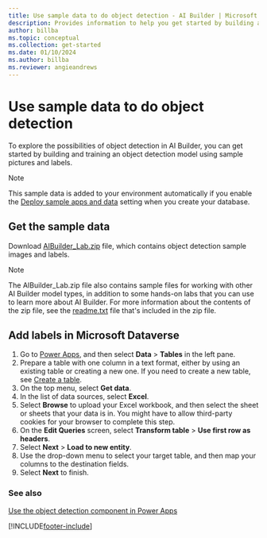 ```yaml
---
title: Use sample data to do object detection - AI Builder | Microsoft Docs
description: Provides information to help you get started by building and training an object detection model using sample pictures and labels in AI Builder.
author: billba
ms.topic: conceptual
ms.collection: get-started
ms.date: 01/10/2024
ms.author: billba
ms.reviewer: angieandrews
---
```


# Use sample data to do object detection

To explore the possibilities of object detection in AI Builder, you can get started by building and training an object detection model using sample pictures and labels.

> [!NOTE]
> This sample data is added to your environment automatically if you enable the [Deploy sample apps and data](build-model.md#deploy-sample-apps-and-data) setting when you create your database.

## Get the sample data

Download [AIBuilder_Lab.zip](https://go.microsoft.com/fwlink/?linkid=2103171) file, which contains object detection sample images and labels.

> [!NOTE]
 > The AIBuilder_Lab.zip file also contains sample files for working with other AI Builder model types, in addition to some hands-on labs that you can use to learn more about AI Builder. For more information about the contents of the zip file, see the [readme.txt](https://go.microsoft.com/fwlink/?linkid=2108226) file that's included in the zip file.

## Add labels in Microsoft Dataverse

1. Go to [Power Apps](https://make.powerapps.com/), and then select **Data** > **Tables** in the left pane.
2. Prepare a table with one column in a text format, either by using an existing table or creating a new one.
    If you need to create a new table, see [Create a table](/powerapps/maker/common-data-service/data-platform-create-entity).
3. On the top menu, select **Get data**.
4. In the list of data sources, select **Excel**.
5. Select **Browse** to upload your Excel workbook, and then select the sheet or sheets that your data is in.
    You might have to allow third-party cookies for your browser to complete this step.
6. On the **Edit Queries** screen, select **Transform table** > **Use first row as headers**.
7. Select **Next** > **Load to new entity**.
8. Use the drop-down menu to select your target table, and then map your columns to the destination fields.
9. Select **Next** to finish.

### See also

[Use the object detection component in Power Apps](object-detector-component-in-powerapps.md)


[!INCLUDE[footer-include](includes/footer-banner.md)]

